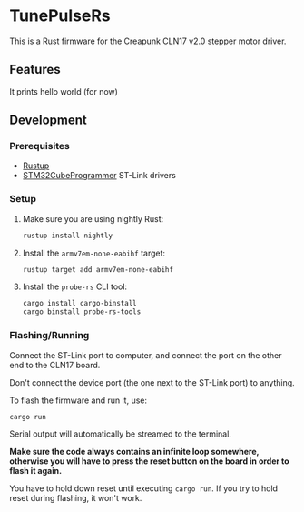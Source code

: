 # TunePulseRs

This is a Rust firmware for the Creapunk CLN17 v2.0 stepper motor driver.

## Features

It prints hello world (for now)

## Development

### Prerequisites

- [Rustup](https://rustup.rs)
- [STM32CubeProgrammer](https://www.st.com/en/development-tools/stm32cubeprog.html) ST-Link drivers

### Setup

1. Make sure you are using nightly Rust:

   ```sh
   rustup install nightly
   ```

2. Install the `armv7em-none-eabihf` target:

   ```sh
   rustup target add armv7em-none-eabihf
   ```

3. Install the `probe-rs` CLI tool:

   ```sh
   cargo install cargo-binstall
   cargo binstall probe-rs-tools
   ```

### Flashing/Running

Connect the ST-Link port to computer, and connect the port on the other end to the CLN17 board.

Don't connect the device port (the one next to the ST-Link port) to anything.

To flash the firmware and run it, use:

```sh
cargo run
```

Serial output will automatically be streamed to the terminal.

**Make sure the code always contains an infinite loop somewhere, otherwise you will have to press the reset button on the board in order to flash it again.**

You have to hold down reset until executing `cargo run`. If you try to hold reset during flashing, it won't work.
